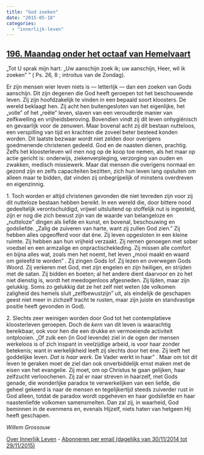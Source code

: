 ```yaml
---
title: "God zoeken"
date: "2015-05-18"
categories: 
  - "innerlijk-leven"
---
```


## [196\. Maandag onder het octaaf van Hemelvaart](http://ift.tt/1Aepv5S)

„Tot U sprak mijn hart: „Uw aanschijn zoek ik; uw aanschijn, Heer, wil ik zoeken” ” ( Ps. 26, 8 ; introitus van de Zondag).

Er zijn mensen wier leven niets is — letterlijk — dan een zoeken van Gods aanschijn. Dit zijn degenen die God heeft geroepen tot het beschouwende leven. Zij zijn hoofdzakelijk te vinden in een bepaald soort kloosters. De wereld beklaagt hen. Zij acht hen buitengesloten van het eigenlijke, het „volle” of het „reële” leven, slaven van een verouderde manier van zelfkwelling en vrijheidsberoving. Bovendien vindt zij dit leven onhygiënisch en gevaarlijk voor de zenuwen. Maar bovenal acht zij dit bestaan nutteloos, een verspilling van tijd en krachten die zoveel beter besteed konden worden. Dit laatste bezwaar wordt niet zelden door overigens goedmenende christenen gedeeld. God en de naasten dienen, prachtig. Zelfs het kloosterleven wil men nog op de koop toe nemen, als het maar op actie gericht is: onderwijs, ziekenverpleging, verzorging van ouden en zwakken, medisch missiewerk. Maar dat mensen die overigens normaal en gezond zijn en zelfs capaciteiten bezitten, zich hun leven lang opsluiten om alleen maar te bidden, dat vinden zij onbegrijpelijk of minstens overdreven en eigenzinnig.

1\. Toch worden er altijd christenen gevonden die niet tevreden zijn voor zij dit nutteloze bestaan hebben bereikt. In een wereld die, door bittere nood gedeeltelijk verontschuldigd, vrijwel uitsluitend op stoffelijk nut is ingesteld, zijn er nog die zich bewust zijn van de waarde van belangeloze en „nutteloze” dingen als liefde en kunst, en bovenal, beschouwing en godsliefde. „Zalig de zuiveren van harte, want zij zullen God zien.” Zij hebben alles opgeofferd voor dat éne. Zij leven opgesloten in een kleine ruimte. Zij hebben aan hun vrijheid verzaakt. Zij nemen genoegen met sober voedsel en een armzalige en onpractischekleding. Zij missen alle comfort en bijna alles wat, zoals men het noemt, het leven „mooi maakt en waard om geleefd te worden” . Zij zingen Gods lof. Zij lezen en overwegen Gods Woord. Zij verkeren met God, met zijn engelen en zijn heiligen, en strijden met de satan. Zij bidden en boeten; al het andere dient daarvoor en zo het niet dienstig is, wordt het meedogenloos afgesneden. Zij lijden, maar zijn gelukkig. Soms zo gelukkig dat ze het zelf niet weten (de volkomen zaligheid des hemels sluit „zelfbewustzijn” uit, als eindelijk de geschapen geest niet meer in zichzelf tracht te rusten, maar zijn juiste en standvastige positie heeft gevonden in God).

2\. Slechts zeer weinigen worden door God tot het contemplatieve kloosterleven geroepen. Doch de _kern_ van dit leven is waarachtig bereikbaar, ook voor hen die een drukke en vermoeiende activiteit ontplooien. „Of zulk een (in God levende) ziel in de ogen der mensen werkeloos is of zich inspant in veelzijdige arbeid, is voor haar zonder betekenis; want in werkelijkheid leeft zij slechts door het éne. Zij leeft het goddelijke leven. _Dat is haar werk._ De Vader werkt in haar” . Maar om tot dit leven te geraken moet de ziel dan ook onverbiddelijk ernst maken met de eisen van het evangelie. Zij moet, om op Christus te gaan gelijken, haar zelfzucht verloochenen. Zij zal er naar streven in haarzelf, met Gods genade, die wonderlijke paradox te verwerkelijken van een liefde, die geheel gekeerd is naar de mensen en tegelijkertijd steeds zuiverder rust in God alleen, totdat de paradox wordt opgeheven en haar godsliefde en haar naastenliefde volkomen samensmelten. Dan zal zij, in waarheid, God beminnen in de evenmens en, evenals Hijzelf, niets haten van hetgeen Hij heeft geschapen.

_Willem Grossouw_

[Over Innerlijk Leven](http://ift.tt/1y6X5mY) - [Abonneren per email (dagelijks van 30/11/2014 tot 29/11/2015)](http://eepurl.com/9P3DT)
